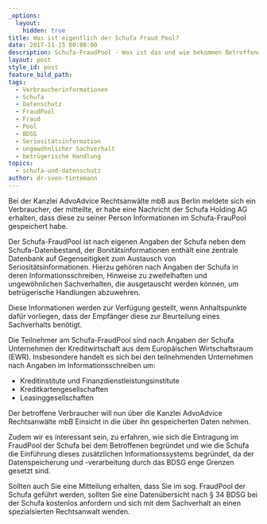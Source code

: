 ```yaml
---
_options:
  layout:
    hidden: true
title: Was ist eigentlich der Schufa Fraud Pool?
date: 2017-11-15 00:00:00
description: Schufa-FraudPool - Was ist das und wie bekommen Betroffene Informationen?
layout: post
style_id: post
feature_bild_path:
tags:
  - Verbraucherinformationen
  - Schufa
  - Datenschutz
  - FraudPool
  - Fraud
  - Pool
  - BDSG
  - Seriositätsinformation
  - ungewöhnlicher Sachverhalt
  - betrügerische Handlung
topics:
  - schufa-und-datenschutz
author: dr-sven-tintemann
---
```



Bei der Kanzlei AdvoAdvice Rechtsanw&auml;lte mbB aus Berlin meldete sich ein Verbraucher, der mitteilte, er habe eine Nachricht der Schufa Holding AG erhalten, dass diese zu seiner Person Informationen im Schufa-FrauPool gespeichert habe.

Der Schufa-FraudPool ist nach eigenen Angaben der Schufa neben dem Schufa-Datenbestand, der Bonit&auml;tsinformationen enth&auml;lt eine zentrale Datenbank auf Gegenseitigkeit zum Austausch von Seriosit&auml;tsinformationen. Hierzu geh&ouml;ren nach Angaben der Schufa in deren Informationsschreiben, Hinweise zu zweifelhaften und ungew&ouml;hnlichen Sachverhalten, die ausgetauscht werden k&ouml;nnen, um betr&uuml;gerische Handlungen abzuwehren.

Diese Informationen werden zur Verf&uuml;gung gestellt, wenn Anhaltspunkte daf&uuml;r vorliegen, dass der Empf&auml;nger diese zur Beurteilung eines Sachverhalts ben&ouml;tigt.

Die Teilnehmer am Schufa-FraudPool sind nach Angaben der Schufa Unternehmen der Kreditwirtschaft aus dem Europ&auml;ischen Wirtschaftsraum (EWR). Insbesondere handelt es sich bei den teilnehmenden Unternehmen nach Angaben im Informationsschreiben um:

* Kreditinstitute und Finanzdienstleistungsinstitute
* Kreditkartengesellschaften
* Leasinggesellschaften

Der betroffene Verbraucher will nun &uuml;ber die Kanzlei AdvoAdvice Rechtsanw&auml;lte mbB Einsicht in die &uuml;ber ihn gespeicherten Daten nehmen.

Zudem wir es interessant sein, zu erfahren, wie sich die Eintragung im FraudPool der Schufa bei dem Betroffenen begr&uuml;ndet und wie die Schufa die Einf&uuml;hrung dieses zus&auml;tzlichen Informationssystems begr&uuml;ndet, da der Datenspeicherung und -verarbeitung durch das BDSG enge Grenzen gesetzt sind.

Sollten auch Sie eine Mitteilung erhalten, dass Sie im sog. FraudPool der Schufa gef&uuml;hrt werden, sollten Sie eine Daten&uuml;bersicht nach &sect; 34 BDSG bei der Schufa kostenlos anfordern und sich mit dem Sachverhalt an einen spezialsierten Rechtsanwalt wenden.